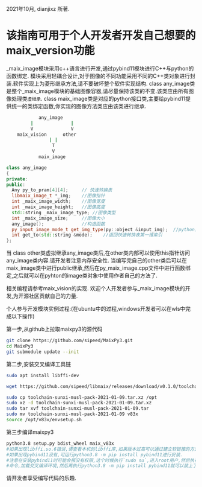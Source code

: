 2021年10月, dianjixz 所著.

# 该指南可用于个人开发者开发自己想要的maix_version功能

_maix_image模块采用c++语言进行开发,通过pybind11模块进行C++与python的函数绑定.
模块采用轻耦合设计,对于图像的不同功能采用不同的C++类对象进行封装.软件实现上为菱形继承方法,请不要破坏整个软件实现结构.
class any_image类是整个_maix_image模块的基础图像容器,请尽量保持该类的不变.该类应由所有图像处理类`虚继承`.
class maix_image类是对应的python接口类,主要给pybind11提供统一的类绑定函数,你实现的图像方法类应由该类进行继承.

~~~ bash
            any_image
         |              |
         V              V
    maix_vision      other
                | |
                 T
                 V
            maix_image
~~~

~~~ C++
class any_image
{
private:
public:
  Any py_to_pram[4][4];     // 快速转换表
  libmaix_image_t *_img;    //图像指针
  int _maix_image_width;    //图像宽度
  int _maix_image_height;   //图像高度
  std::string _maix_image_type; //图像类型
  int _maix_image_size;     //图像大小
  any_image();              //构造函数
  py_input_image_mode_t get_img_type(py::object &input_img);  //python对象识别函数
  int get_to(std::string &mode);    //返回快速转换表第一维索引
};

~~~
当 class other类虚拟继承any_image类后,在other类内部可以使用this指针访问any_image类内容.请开发者注意内存安全性.
当编写完自己的other类后可以在maix_image类中进行public继承,然后在py_maix_image.cpp文件中进行函数绑定,之后就可以在pyhton的image类对象中使用作者自己的方法了.

相关编程请参考maix_vision的实现.
欢迎个人开发者参与_maix_image模块的开发,为开源社区贡献自己的力量.





个人参与开发模块实例过程:(在ubuntu中的过程,windows开发者可以在wls中完成以下操作)

第一步,从github上拉取maixpy3的源代码
~~~ bash
git clone https://github.com/sipeed/MaixPy3.git
cd MaixPy3
git submodule update --init
~~~
第二步,安装交叉编译工具链
~~~ bash
sudo apt install libffi-dev

wget https://github.com/sipeed/libmaix/releases/download/v0.1.0/toolchain-sunxi-musl-pack-2021-01-09.tar.xz

sudo cp toolchain-sunxi-musl-pack-2021-01-09.tar.xz /opt
sudo xz -d toolchain-sunxi-musl-pack-2021-01-09.tar.xz
sudo tar xvf toolchain-sunxi-musl-pack-2021-01-09.tar
sudo mv toolchain-sunxi-musl-pack-2021-01-09 v83x
source /opt/v83x/envsetup.sh
~~~
第三步编译maixpy3
~~~ bash
python3.8 setup.py bdist_wheel maix_v83x
#如果出现libffi.so.6错误,请查看本机的libffi库,如果版本过高可以通过建立软链接的方式创建出libffi.so.6
#如果出现pybind11没有,可运行python3.8 -m pip install pybind11进行安装.
#注意在安装pybind11时可能会报没有权限,这个时候执行`sudo su`,进入root用户,然后执行`source /opt/v83x/envsetup.sh`
#命令,加载交叉编译环境,然后再执行python3.8 -m pip install pybind11就可以装上了
~~~
请开发者享受编写代码的乐趣.